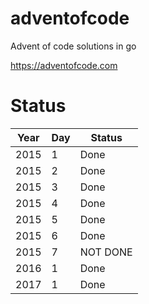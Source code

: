 # adventofcode
Advent of code solutions in go

https://adventofcode.com

# Status

| Year | Day | Status   |
|------|-----|----------|
| 2015 | 1   | Done     |
| 2015 | 2   | Done     |
| 2015 | 3   | Done     |
| 2015 | 4   | Done     |
| 2015 | 5   | Done     |
| 2015 | 6   | Done     |
| 2015 | 7   | NOT DONE |
| 2016 | 1   | Done     |
| 2017 | 1   | Done     |